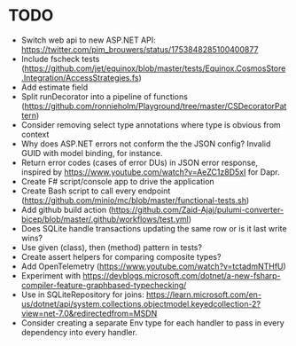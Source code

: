# TODO

- Switch web api to new ASP.NET API: https://twitter.com/pim_brouwers/status/1753848285100400877
- Include fscheck tests (https://github.com/jet/equinox/blob/master/tests/Equinox.CosmosStore.Integration/AccessStrategies.fs)
- Add estimate field
- Split runDecorator into a pipeline of functions (https://github.com/ronnieholm/Playground/tree/master/CSDecoratorPattern)
- Consider removing select type annotations where type is obvious from context
- Why does ASP.NET errors not conform the the JSON config? Invalid GUID with model binding, for instance.
- Return error codes (cases of error DUs) in JSON error response, inspired by https://www.youtube.com/watch?v=AeZC1z8D5xI for Dapr.
- Create F# script/console app to drive the application
- Create Bash script to call every endpoint (https://github.com/minio/mc/blob/master/functional-tests.sh)
- Add github build action (https://github.com/Zaid-Ajaj/pulumi-converter-bicep/blob/master/.github/workflows/test.yml)
- Does SQLite handle transactions updating the same row or is it last write wins?
- Use given (class), then (method) pattern in tests?
- Create assert helpers for comparing composite types?
- Add OpenTelemetry (https://www.youtube.com/watch?v=tctadmNTHfU)
- Experiment with https://devblogs.microsoft.com/dotnet/a-new-fsharp-compiler-feature-graphbased-typechecking/
- Use in SQLiteRepository for joins: https://learn.microsoft.com/en-us/dotnet/api/system.collections.objectmodel.keyedcollection-2?view=net-7.0&redirectedfrom=MSDN
- Consider creating a separate Env type for each handler to pass in every dependency into every handler.
